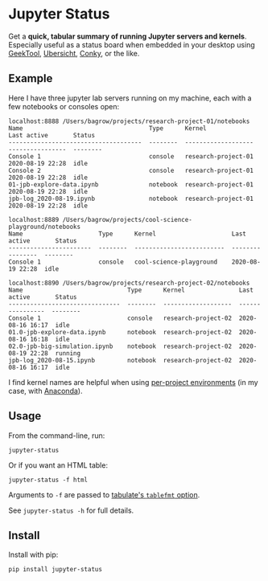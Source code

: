 # Jupyter Status
Get a **quick, tabular summary of running Jupyter servers and kernels**. Especially useful as a status board when embedded in your desktop using [GeekTool](https://www.tynsoe.org/v2/geektool/), [Ubersicht](http://tracesof.net/uebersicht/), [Conky](https://github.com/brndnmtthws/conky), or the like.


## Example

Here I have three jupyter lab servers running on my machine, each with a few notebooks or consoles open:

```
localhost:8888 /Users/bagrow/projects/research-project-01/notebooks
Name                                   Type      Kernel               Last active       Status
-------------------------------------  --------  -------------------  ----------------  --------
Console 1                              console   research-project-01  2020-08-19 22:28  idle
Console 2                              console   research-project-01  2020-08-19 22:28  idle
01-jpb-explore-data.ipynb              notebook  research-project-01  2020-08-19 22:28  idle
jpb-log_2020-08-19.ipynb               notebook  research-project-01  2020-08-19 22:28  idle

localhost:8889 /Users/bagrow/projects/cool-science-playground/notebooks
Name                     Type      Kernel                     Last active       Status
-----------------------  --------  -------------------------  ----------------  --------
Console 1                console   cool-science-playground    2020-08-19 22:28  idle

localhost:8890 /Users/bagrow/projects/research-project-02/notebooks
Name                             Type      Kernel               Last active       Status
-------------------------------  --------  -------------------  ----------------  --------
Console 1                        console   research-project-02  2020-08-16 16:17  idle
01.0-jpb-explore-data.ipynb      notebook  research-project-02  2020-08-16 16:18  idle
02.0-jpb-big-simulation.ipynb    notebook  research-project-02  2020-08-19 22:28  running
jpb-log_2020-08-15.ipynb         notebook  research-project-02  2020-08-16 16:17  idle
```

I find kernel names are helpful when using [per-project environments](https://dev.to/rgalbo/simple-python-environments-for-data-science--4pha) (in my case, with [Anaconda](https://docs.conda.io/projects/conda/en/latest/user-guide/tasks/manage-environments.html)).

## Usage

From the command-line, run:
```
jupyter-status
```
Or if you want an HTML table:
```
jupyter-status -f html
```

Arguments to `-f` are passed to [tabulate's `tablefmt` option](https://github.com/astanin/python-tabulate#table-format).

See `jupyter-status -h` for full details.

## Install

Install with pip:

```
pip install jupyter-status
```
